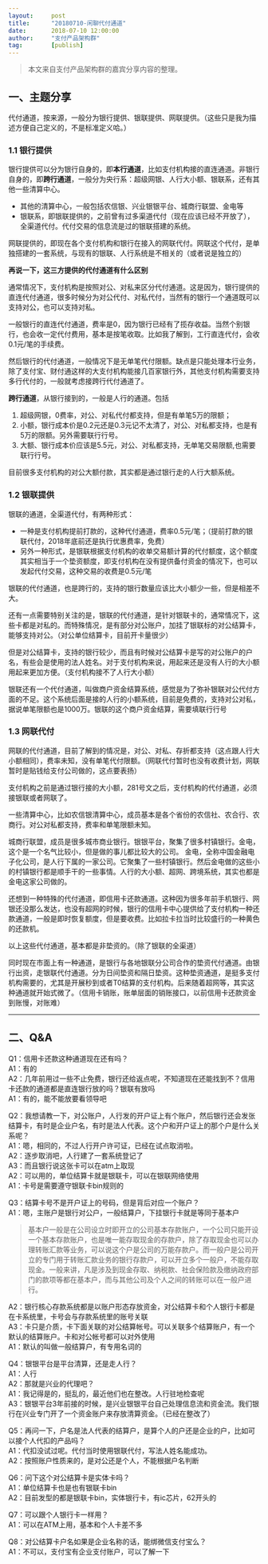 ```yaml
---  
layout:     post   
title:      "20180710-闲聊代付通道"  
date:       2018-07-10 12:00:00  
author:     "支付产品架构群"  
tag:		[publish] 
--- 
```


> 本文来自支付产品架构群的嘉宾分享内容的整理。 

## 一、主题分享

代付通道，按来源，一般分为银行提供、银联提供、网联提供。（这些只是我为描述方便自己定义的，不是标准定义哈。）   

### 1.1 银行提供
银行提供可以分为银行自身的，即**本行通道**，比如支付机构接的直连通道。非银行自身的，即**跨行通道**，一般分为央行系：超级网银、人行大小额、银联系，还有其他一些清算中心。   

- 其他的清算中心，一般包括农信银、兴业银银平台、城商行联盟、金电等   
- 银联系，即银联提供的，之前曾有过多渠道代付（现在应该已经不开放了），全渠道代付。代付交易的信息流是过的银联搭建的系统。   

网联提供的，即现在各个支付机构和银行在接入的网联代付。网联这个代付，是单独搭建的一套系统，与现有的银联、人行系统是不相关的（或者说是独立的）   

**再说一下，这三方提供的代付通道有什么区别**   

通常情况下，支付机构是按照对公、对私来区分代付通道。这是因为，银行提供的直连代付通道，很多时候分为对公代付、对私代付，当然有的银行一个通道既可以支持对公，也可以支持对私。   

一般银行的直连代付通道，费率是0，因为银行已经有了揽存收益。当然个别银行，也会收一定代付费用，基本是按笔收取。比如我了解到，工行直连代付，会收0.1元/笔的手续费。

然后银行的代付通道，一般情况下是无单笔代付限额。缺点是只能处理本行业务，除了支付宝、财付通这样的大支付机构能接几百家银行外，其他支付机构需要支持多行代付的，一般就考虑接跨行代付通道了。


**跨行通道**，从银行接到的，一般是人行的通道。包括   
1. 超级网银，0费率，对公、对私代付都支持，但是有单笔5万的限额；   
2. 小额，银行成本价是0.2元还是0.3元记不太清了，对公、对私都支持，也是有5万的限额。另外需要联行行号。   
3. 大额、银行成本价应该是5.5元，对公、对私都支持，无单笔交易限额,也需要联行行号。   

目前很多支付机构的对公大额付款，其实都是通过银行走的人行大额系统。

### 1.2 银联提供

银联的通道，全渠道代付，有两种形式：
- 一种是支付机构提前打款的，这种代付通道，费率0.5元/笔；（提前打款的银联代付，2018年底前还是执行优惠费率，免费）    
- 另外一种形式，是银联根据支付机构的收单交易额计算的代付额度，这个额度其实相当于一个垫资额度，即支付机构在没有提供备付资金的情况下，也可以发起代付交易，这种交易的收费是0.5元/笔    

银联的代付通道，也是跨行的，支持的银行数量应该比大小额少一些，但是相差不大。

还有一点需要特别关注的是，银联的代付通道，是针对银联卡的，通常情况下，这些卡都是对私的。而特殊情况，是有部分对公账户，加挂了银联标的对公结算卡，能够支持对公。（对公单位结算卡，目前开卡量很少）

但是对公结算卡，支持的银行较少，而且有时候对公结算卡是写的对公账户的户名，有些会是使用的法人姓名。对于支付机构来说，用起来还是没有人行的大小额用起来更加方便。（支付机构接不了人行大小额）

银联还有一个代付通道，叫做商户资金结算系统，感觉是为了弥补银联对公代付方面的不足。这个系统后面是接的人行的小额系统，目前是免费的，支持对公对私，据说单笔限额也是1000万。银联的这个商户资金结算，需要填联行行号

### 1.3 网联代付

网联的代付通道，目前了解到的情况是，对公、对私、存折都支持（这点跟人行大小额相同），费率未知，没有单笔代付限额。（网联代付暂时也没有收费计划，网联暂时是贴钱给支付公司做的，这点要表扬）

支付机构之前是通过银行接的大小额，281号文之后，支付机构的代付通道，必须接银联或者网联了。

一些清算中心，比如农信银清算中心，成员基本是各个省份的农信社、农合行、农商行。对公对私都支持，费率和单笔限额未知。

城商行联盟，成员是很多城市商业银行。银银平台，聚集了很多村镇银行。金电，这个是一个名气比较小，但是做的事儿都比较大的公司。
金电，全称中国金融电子化公司，是人行下属的一家公司。它聚集了一些村镇银行。然后金电做的这些小的村镇银行都是顺手干的一些事情。人行的大小额、超网、跨境系统，其实也都是金电这家公司做的。

还想到一种特殊的代付通道，即信用卡还款通道。这种因为很多年前手机银行、网银还没那么发达，也没有超网的时候，银行的信用卡中心提供给了支付机构一种还款通道，一般是即时恢复额度，但是要收费。比如拉卡拉当时比较盛行的一种黄色的还款机。

以上这些代付通道，基本都是非垫资的。（除了银联的全渠道）

同时现在市面上有一种通道，是银行与各地银联分公司合作的垫资代付通道。由银行出资，走银联代付通道。分为日间垫资和隔日垫资。这种垫资通道，是挺多支付机构需要的，尤其是开展秒到或者T0结算的支付机构。后来随着超网等，其实这种通道就开始式微了。（信用卡销账，账单层面的销账接口，以前信用卡还款资金到账慢，对账难）

--- 

## 二、Q&A

Q1：信用卡还款这种通道现在还有吗？   
A1：有的   
A2：几年前用过一些不止免费，银行还给返点呢，不知道现在还能找到不？信用卡还款的通道都是直连银行放的吗？银联有放吗   
A1：有的，能不能放要看领导吧   

Q2：我想请教一下，对公账户，人行发的开户证上有个账户，然后银行还会发张结算卡，有时是企业户名，有时是法人代表。这个户和开户证上的那个户是什么关系呢？   
A1：嗯，相同的，不过人行开户许可证，已经在试点取消啦。   
A2：逐步取消吧，人行建了一套系统登记了   
A3：而且银行说这张卡可以在atm上取现   
A2：可以用的，单位结算卡就是银联卡，可以在银联网络使用   
A1：卡号是需要遵守银联卡bin规则的   

Q3：结算卡号不是开户证上的号码，但是背后对应一个账户？   
A1：嗯，主账户是银行对公户，一般结算户，下挂银行卡就是等同于基本户   
>基本户一般是在公司设立时即开立的公司基本存款账户，一个公司只能开设一个基本存款账户，也是唯一能存取现金的存款户，除了存取现金也可以办理转账汇款等业务，可以说这个户是公司的万能存款户。而一般户是公司开立的专门用于转账汇款业务的银行存款户，可以开立多个一般户，不能存取现金。一般来讲，凡是涉及到现金存取、纳税款、社会保险款及缴纳政府部门的款项等都在基本户，而与其他公司及个人之间的转账可以在一般户进行。

A2：银行核心存款系统都是以账户形态存放资金，对公结算卡和个人银行卡都是在卡系统里，卡号会与存款系统里的账号关联   
A3：卡只是介质，卡下面关联的对公结算帐号。可以关联多个结算账户，有一个默认的结算账户。卡和对公帐号都可以对外使用   
A1：默认的叫做一般结算户，有专用名词的

Q4：银银平台是平台清算，还是走人行？   
A1：人行   
A2：那就是兴业的代理吧？   
A1：我记得是的，挺乱的，最近他们也在整改。人行驻地检查呢   
A3：银银平台3年前接的时候，是兴业银银平台自己处理信息流和资金流。我们银行在兴业专门开了一个资金账户来存放清算资金。（已经在整改了）

Q5：再问一下，户名是法人代表的结算户，是算个人的户还是企业的户，比如可以接个人代扣的产品吗？   
A1：代扣没试过呢。代付当时使用银联代付，写法人姓名能成功。   
A2：按照账户性质来的，是对公还是个人，不能根据户名判断   

Q6：问下这个对公结算卡是实体卡吗？   
A1：单位结算卡也是也有银联卡bin   
A2：目前发型的都是银联卡bin，实体银行卡，有ic芯片，62开头的

Q7：可以跟个人银行卡一样用？   
A1：可以在ATM上用，基本和个人卡差不多   

Q8：对公结算卡户名如果是企业名称的话，能绑微信支付宝么？   
A1：不可以，支付宝有企业支付账户，可以了解一下   




